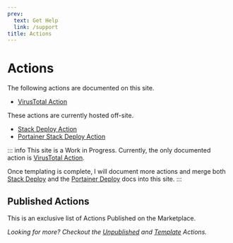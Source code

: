 ```yaml
---
prev:
  text: Get Help
  link: /support
title: Actions
---
```


# Actions

The following actions are documented on this site.

- [VirusTotal Action](./virustotal/index.md)

These actions are currently hosted off-site.

- [Stack Deploy Action](https://docker-deploy.cssnr.com/)
- [Portainer Stack Deploy Action](https://portainer-deploy.cssnr.com/)

::: info
This site is a Work in Progress.
Currently, the only documented action is [VirusTotal Action](./virustotal/index.md).

Once templating is complete, I will document more actions and merge both
[Stack Deploy](https://docker-deploy.cssnr.com/) and the [Portainer Deploy](https://portainer-deploy.cssnr.com/)
docs into this site.
:::

## Published Actions

This is an exclusive list of Actions Published on the Marketplace.

<GitHubTable title="Published" :repos="actions.published" />

_Looking for more? Checkout the [Unpublished](development.md#unpublished-actions) and [Template](development.md#template-actions) Actions._

<!--suppress ES6UnusedImports -->
<script setup>
import actions from '../.vitepress/scripts/actions.js'
</script>
